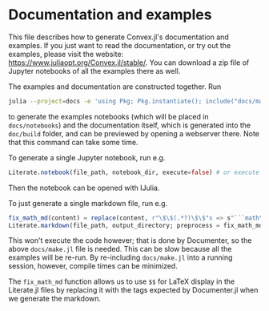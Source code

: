 # Documentation and examples

This file describes how to generate Convex.jl's documentation and examples. If
you just want to read the documentation, or try out the examples, please visit
the website: <https://www.juliaopt.org/Convex.jl/stable/>. You can download a
zip file of Jupyter notebooks of all the examples there as well.

The examples and documentation are constructed together. Run

```sh
julia --project=docs -e 'using Pkg; Pkg.instantiate(); include("docs/make.jl")'
```

to generate the examples notebooks (which will be placed in `docs/notebooks`)
and the documentation itself, which is generated into the `doc/build` folder,
and can be previewed by opening a webserver there. Note that this command can
take some time.

To generate a single Jupyter notebook, run e.g.

```julia
Literate.notebook(file_path, notebook_dir, execute=false) # or execute = true, to run the code
```

Then the notebook can be opened with IJulia.

To just generate a single markdown file, run e.g.

```julia
fix_math_md(content) = replace(content, r"\$\$(.*?)\$\$"s => s"```math\1```")
Literate.markdown(file_path, output_directory; preprocess = fix_math_md)
```

This won't execute the code however; that is done by Documenter, so the above
`docs/make.jl` file is needed. This can be slow because all the examples will be
re-run. By re-including `docs/make.jl` into a running session, however, compile
times can be minimized.

The `fix_math_md` function allows us to use `$$` for LaTeX display in the
Literate.jl files by replacing it with the tags expected by Documenter.jl when
we generate the markdown.
